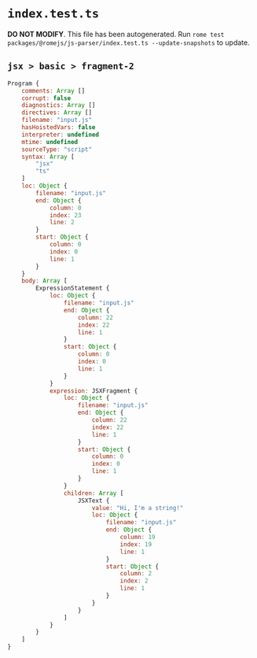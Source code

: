 # `index.test.ts`

**DO NOT MODIFY**. This file has been autogenerated. Run `rome test packages/@romejs/js-parser/index.test.ts --update-snapshots` to update.

## `jsx > basic > fragment-2`

```javascript
Program {
	comments: Array []
	corrupt: false
	diagnostics: Array []
	directives: Array []
	filename: "input.js"
	hasHoistedVars: false
	interpreter: undefined
	mtime: undefined
	sourceType: "script"
	syntax: Array [
		"jsx"
		"ts"
	]
	loc: Object {
		filename: "input.js"
		end: Object {
			column: 0
			index: 23
			line: 2
		}
		start: Object {
			column: 0
			index: 0
			line: 1
		}
	}
	body: Array [
		ExpressionStatement {
			loc: Object {
				filename: "input.js"
				end: Object {
					column: 22
					index: 22
					line: 1
				}
				start: Object {
					column: 0
					index: 0
					line: 1
				}
			}
			expression: JSXFragment {
				loc: Object {
					filename: "input.js"
					end: Object {
						column: 22
						index: 22
						line: 1
					}
					start: Object {
						column: 0
						index: 0
						line: 1
					}
				}
				children: Array [
					JSXText {
						value: "Hi, I'm a string!"
						loc: Object {
							filename: "input.js"
							end: Object {
								column: 19
								index: 19
								line: 1
							}
							start: Object {
								column: 2
								index: 2
								line: 1
							}
						}
					}
				]
			}
		}
	]
}
```
